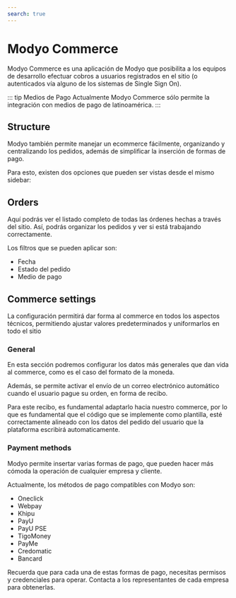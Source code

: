 ```yaml
---
search: true
---
```


# Modyo Commerce
Modyo Commerce es una aplicación de Modyo que posibilita a los equipos de desarrollo efectuar cobros a usuarios registrados en el sitio (o autenticados vía alguno de los sistemas de Single Sign On).

::: tip Medios de Pago
Actualmente Modyo Commerce sólo permite la integración con medios de pago de latinoamérica. 
:::

## Structure

Modyo también permite manejar un ecommerce fácilmente, organizando y centralizando los pedidos, además de simplificar la inserción de formas de pago.

Para esto, existen dos opciones que pueden ser vistas desde el mismo sidebar:

## Orders

Aquí podrás ver el listado completo de todas las órdenes hechas a través del sitio. Así, podrás organizar los pedidos y ver si está trabajando correctamente.

Los filtros que se pueden aplicar son:

- Fecha
- Estado del pedido
- Medio de pago

## Commerce settings

La configuración permitirá dar forma al commerce en todos los aspectos técnicos, permitiendo ajustar valores predeterminados y uniformarlos en todo el sitio

### General

En esta sección podremos configurar los datos más generales que dan vida al commerce, como es el caso del formato de la moneda.

Además, se permite activar el envío de un correo electrónico automático cuando el usuario pague su orden, en forma de recibo.

Para este recibo, es fundamental adaptarlo hacia nuestro commerce, por lo que es fundamental que el código que se implemente como plantilla, esté correctamente alineado con los datos del pedido del usuario que la plataforma escribirá automaticamente.

### Payment methods

Modyo permite insertar varias formas de pago, que pueden hacer más cómoda la operación de cualquier empresa y cliente.

Actualmente, los métodos de pago compatibles con Modyo son:

- Oneclick
- Webpay
- Khipu
- PayU
- PayU PSE
- TigoMoney
- PayMe
- Credomatic
- Bancard

Recuerda que para cada una de estas formas de pago, necesitas permisos y credenciales para operar. Contacta a los representantes de cada empresa para obtenerlas.
